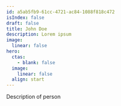 ```yaml
---
id: a5ab5fb9-61cc-4721-ac84-1088f818c472
isIndex: false
draft: false
title: John Doe
description: Lorem ipsum
image:
  linear: false
hero:
  ctas:
    - blank: false
  image:
    linear: false
  align: start
---
```

Description of person
